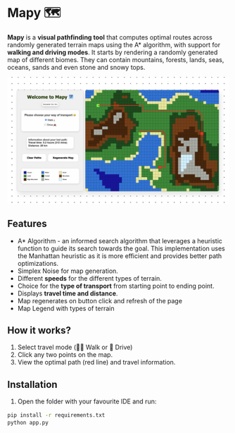 # Mapy 🗺️

**Mapy** is a **visual pathfinding tool** that computes optimal routes across randomly generated terrain maps using the A* algorithm, 
with support for **walking and driving modes**. It starts by
rendering a randomly generated map of different biomes. They can contain mountains, forests, lands, seas, oceans, sands and 
even stone and snowy tops.

![Screenshot](static/images/screenshot.png)


## Features
* A* Algorithm - an informed search algorithm that leverages a heuristic function to guide its search towards the goal. This implementation uses the Manhattan heuristic as it is more efficient and provides better path optimizations.
* Simplex Noise for map generation.
* Different **speeds** for the different types of terrain.
* Choice for the **type of transport** from starting point to ending point.
* Displays **travel time and distance**.
* Map regenerates on button click and refresh of the page
* Map Legend with types of terrain
  
## How it works?
1. Select travel mode (🚶‍♂️ Walk or 🚗 Drive)
2. Click any two points on the map.
3. View the optimal path (red line) and travel information.

## Installation
1. Open the folder with your favourite IDE and run:
```sh
pip install -r requirements.txt
python app.py
```

